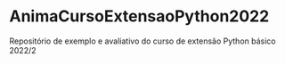 # AnimaCursoExtensaoPython2022
Repositório de exemplo e avaliativo do curso de extensão Python básico 2022/2 
